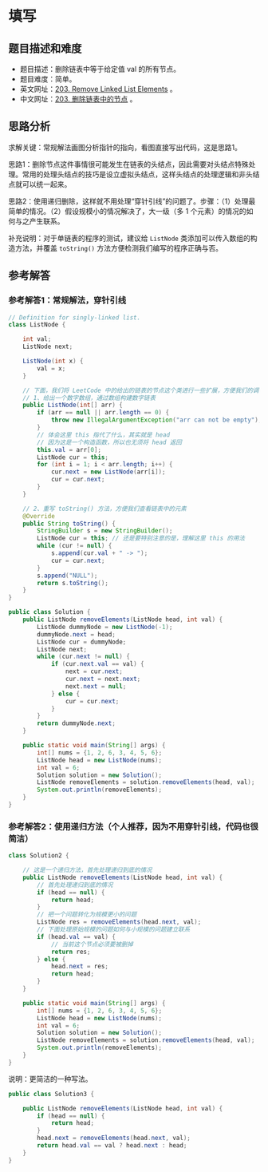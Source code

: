 # 填写

## 题目描述和难度
+ 题目描述：删除链表中等于给定值 val 的所有节点。
+ 题目难度：简单。
+ 英文网址：[203. Remove Linked List Elements](https://leetcode.com/problems/remove-linked-list-elements/description/)  。
+ 中文网址：[203. 删除链表中的节点](https://leetcode-cn.com/problems/remove-linked-list-elements/description/)  。
## 思路分析
求解关键：常规解法画图分析指针的指向，看图直接写出代码，这是思路1。

思路1：删除节点这件事情很可能发生在链表的头结点，因此需要对头结点特殊处理。常用的处理头结点的技巧是设立虚拟头结点，这样头结点的处理逻辑和非头结点就可以统一起来。

思路2：使用递归删除，这样就不用处理“穿针引线”的问题了。步骤：（1）处理最简单的情况。（2）假设规模小的情况解决了，大一级（多 1 个元素）的情况的如何与之产生联系。

补充说明：对于单链表的程序的测试，建议给 `ListNode` 类添加可以传入数组的构造方法，并覆盖 `toString()` 方法方便检测我们编写的程序正确与否。

## 参考解答
### 参考解答1：常规解法，穿针引线

```java
// Definition for singly-linked list.
class ListNode {

    int val;
    ListNode next;

    ListNode(int x) {
        val = x;
    }

    // 下面，我们将 LeetCode 中的给出的链表的节点这个类进行一些扩展，方便我们的调试
    // 1、给出一个数字数组，通过数组构建数字链表
    public ListNode(int[] arr) {
        if (arr == null || arr.length == 0) {
            throw new IllegalArgumentException("arr can not be empty");
        }
        // 体会这里 this 指代了什么，其实就是 head
        // 因为这是一个构造函数，所以也无须将 head 返回
        this.val = arr[0];
        ListNode cur = this;
        for (int i = 1; i < arr.length; i++) {
            cur.next = new ListNode(arr[i]);
            cur = cur.next;
        }
    }

    // 2、重写 toString() 方法，方便我们查看链表中的元素
    @Override
    public String toString() {
        StringBuilder s = new StringBuilder();
        ListNode cur = this; // 还是要特别注意的是，理解这里 this 的用法
        while (cur != null) {
            s.append(cur.val + " -> ");
            cur = cur.next;
        }
        s.append("NULL");
        return s.toString();
    }
}

public class Solution {
    public ListNode removeElements(ListNode head, int val) {
        ListNode dummyNode = new ListNode(-1);
        dummyNode.next = head;
        ListNode cur = dummyNode;
        ListNode next;
        while (cur.next != null) {
            if (cur.next.val == val) {
                next = cur.next;
                cur.next = next.next;
                next.next = null;
            } else {
                cur = cur.next;
            }
        }
        return dummyNode.next;
    }

    public static void main(String[] args) {
        int[] nums = {1, 2, 6, 3, 4, 5, 6};
        ListNode head = new ListNode(nums);
        int val = 6;
        Solution solution = new Solution();
        ListNode removeElements = solution.removeElements(head, val);
        System.out.println(removeElements);
    }
}
```
### 参考解答2：使用递归方法（个人推荐，因为不用穿针引线，代码也很简洁）

```java
class Solution2 {

    // 这是一个递归方法，首先处理递归到底的情况
    public ListNode removeElements(ListNode head, int val) {
        // 首先处理递归到底的情况
        if (head == null) {
            return head;
        }
        // 把一个问题转化为规模更小的问题
        ListNode res = removeElements(head.next, val);
        // 下面处理原始规模的问题如何与小规模的问题建立联系
        if (head.val == val) {
            // 当前这个节点必须要被删掉
            return res;
        } else {
            head.next = res;
            return head;
        }
    }

    public static void main(String[] args) {
        int[] nums = {1, 2, 6, 3, 4, 5, 6};
        ListNode head = new ListNode(nums);
        int val = 6;
        Solution solution = new Solution();
        ListNode removeElements = solution.removeElements(head, val);
        System.out.println(removeElements);
    }
}
```

说明：更简洁的一种写法。

```java
public class Solution3 {

    public ListNode removeElements(ListNode head, int val) {
        if (head == null) {
            return head;
        }
        head.next = removeElements(head.next, val);
        return head.val == val ? head.next : head;
    }
}
```